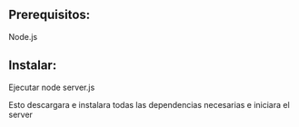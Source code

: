 ## Prerequisitos:
Node.js

## Instalar:

Ejecutar node server.js

Esto descargara e instalara todas las dependencias necesarias e iniciara el server